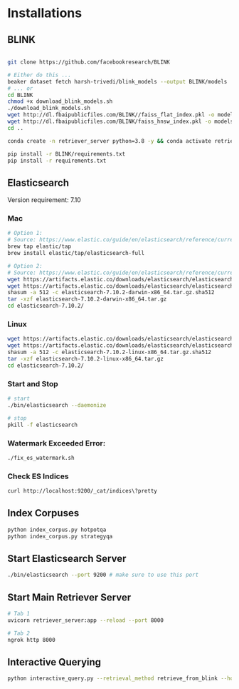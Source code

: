 # Installations


## BLINK

```bash

git clone https://github.com/facebookresearch/BLINK

# Either do this ...
beaker dataset fetch harsh-trivedi/blink_models --output BLINK/models
# ... or 
cd BLINK
chmod +x download_blink_models.sh
./download_blink_models.sh
wget http://dl.fbaipublicfiles.com/BLINK//faiss_flat_index.pkl -o models/
wget http://dl.fbaipublicfiles.com/BLINK/faiss_hnsw_index.pkl -o models/
cd ..

conda create -n retriever_server python=3.8 -y && conda activate retriever_server

pip install -r BLINK/requirements.txt
pip install -r requirements.txt
```

## Elasticsearch

Version requirement: 7.10

### Mac

```bash
# Option 1:
# Source: https://www.elastic.co/guide/en/elasticsearch/reference/current/brew.html
brew tap elastic/tap
brew install elastic/tap/elasticsearch-full

# Option 2:
# Source: https://www.elastic.co/guide/en/elasticsearch/reference/current/targz.html
wget https://artifacts.elastic.co/downloads/elasticsearch/elasticsearch-7.10.2-darwin-x86_64.tar.gz
wget https://artifacts.elastic.co/downloads/elasticsearch/elasticsearch-7.10.2-darwin-x86_64.tar.gz.sha512
shasum -a 512 -c elasticsearch-7.10.2-darwin-x86_64.tar.gz.sha512
tar -xzf elasticsearch-7.10.2-darwin-x86_64.tar.gz
cd elasticsearch-7.10.2/
```

### Linux

```bash
wget https://artifacts.elastic.co/downloads/elasticsearch/elasticsearch-7.10.2-linux-x86_64.tar.gz
wget https://artifacts.elastic.co/downloads/elasticsearch/elasticsearch-7.10.2-linux-x86_64.tar.gz.sha512
shasum -a 512 -c elasticsearch-7.10.2-linux-x86_64.tar.gz.sha512
tar -xzf elasticsearch-7.10.2-linux-x86_64.tar.gz
cd elasticsearch-7.10.2/
```

### Start and Stop

```bash
# start
./bin/elasticsearch --daemonize

# stop
pkill -f elasticsearch
```


### Watermark Exceeded Error:

```bash
./fix_es_watermark.sh
```

### Check ES Indices

```bash
curl http://localhost:9200/_cat/indices\?pretty
```

## Index Corpuses

```bash
python index_corpus.py hotpotqa
python index_corpus.py strategyqa
```

## Start Elasticsearch Server

```bash
./bin/elasticsearch --port 9200 # make sure to use this port
```


## Start Main Retriever Server

```bash
# Tab 1
uvicorn retriever_server:app --reload --port 8000

# Tab 2
ngrok http 8000
```

## Interactive Querying

```bash
python interactive_query.py --retrieval_method retrieve_from_blink --host TODO --port 8000
```
